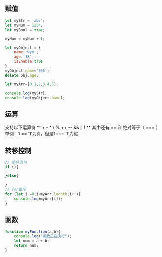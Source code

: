 ## 赋值
```JavaScript
let myStr = 'abc';
let myNum = 1234;
let myBool = true;

myNum = myNum + 1;

let myObject = {
	name:'wym',
	age:'18',
	isEnable:true
}
myObject.name='666';
delete obj.age;

let myArr=[0,1,2,3,4,5];

console.log(myStr);
console.log(myObject.name);

```
## 运算
支持以下运算符
 ** + - * / % ++ -- && || ! **
 其中还有 == 和 绝对等于（ === ）
举例：1 == ‘1’为真，但是1=== ’1‘为假

## 转移控制
```JavaScript
// 条件语句
if (){

}else{

}
// for循环
for (let i =0;i<myArr.length;i++){
	console.log(myArr[i]);
}
```
## 函数
```JavaScript
function myFunction(a,b){
	console.log("函数正在执行");
	let num = a + b;
	return num;
}
```